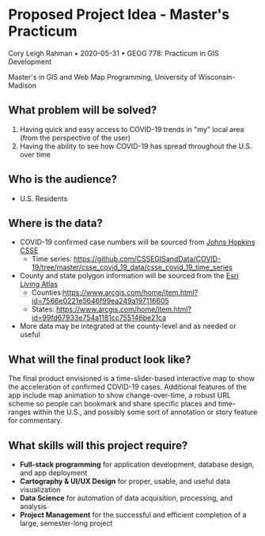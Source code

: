 
# Proposed Project Idea - Master's Practicum

Cory Leigh Rahman • 2020-05-31 • GEOG 778: Practicum in GIS Development

Master's in GIS and Web Map Programming, University of Wisconsin-Madison

## What **problem** will be solved?

1. Having quick and easy access to COVID-19 trends in "my" local area (from the perspective of the user)
2. Having the ability to see how COVID-19 has spread throughout the U.S. over time

## Who is the **audience**?

- U.S. Residents

## Where is the **data**?

- COVID-19 confirmed case numbers will be sourced from [Johns Hopkins CSSE](https://github.com/CSSEGISandData/COVID-19)
  - Time series: https://github.com/CSSEGISandData/COVID-19/tree/master/csse_covid_19_data/csse_covid_19_time_series
- County and state polygon information will be sourced from the [Esri Living Atlas](https://livingatlas.arcgis.com/en/)
  - Counties:https://www.arcgis.com/home/item.html?id=7566e0221e5646f99ea249a197116605
  - States: https://www.arcgis.com/home/item.html?id=99fd67933e754a1181cc755146be21ca
- More data may be integrated at the county-level and as needed or useful

## What will the **final product** look like?

The final product envisioned is a time-slider-based interactive map to show the acceleration of confirmed COVID-19 cases. Additional features of the app include map animation to show change-over-time, a robust URL scheme so people can bookmark and share specific places and time-ranges within the U.S., and possibly some sort of annotation or story feature for commentary.

## What **skills** will this project require?

- **Full-stack programming** for application development, database design, and app deployment
- **Cartography & UI/UX Design** for proper, usable, and useful data visualization
- **Data Science** for automation of data acquisition, processing, and analysis
- **Project Management** for the successful and efficient completion of a large, semester-long project

